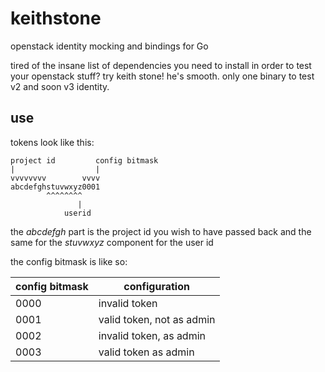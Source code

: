 # keithstone
openstack identity mocking and bindings for Go

tired of the insane list of dependencies you need to install in order to test your openstack stuff?  try keith stone!  he's smooth.  only one binary to test v2 and soon v3 identity.

## use

tokens look like this:

    project id         config bitmask
    |                  |
    vvvvvvvv        vvvv
    abcdefghstuvwxyz0001
            ^^^^^^^^
                   |
                userid

the *abcdefgh* part is the project id you wish to have passed back and the same for the *stuvwxyz* component for the user id

the config bitmask is like so:

| config bitmask | configuration |
| --- | --- |
|0000|invalid token|
|0001| valid token, not as admin|
|0002| invalid token, as admin |
|0003| valid token as admin |

